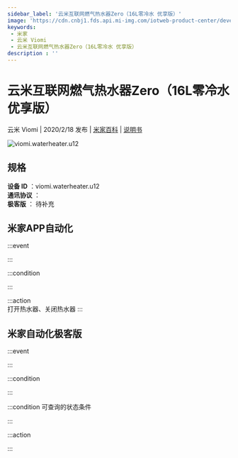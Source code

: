 ```yaml
---
sidebar_label: '云米互联网燃气热水器Zero（16L零冷水 优享版）'
image: 'https://cdn.cnbj1.fds.api.mi-img.com/iotweb-product-center/developer_15731182592106k4f7AvG.png?GalaxyAccessKeyId=AKVGLQWBOVIRQ3XLEW&amp;amp;Expires=9223372036854775807&amp;amp;Signature=bhAd9L7sIZNwEGsxbPM/W8TAZXE='
keywords: 
 - 米家
 - 云米 Viomi
 - 云米互联网燃气热水器Zero（16L零冷水 优享版）
description : ''
---
```

# 云米互联网燃气热水器Zero（16L零冷水 优享版）

云米 Viomi | 2020/2/18 发布 | [米家百科](https://home.mi.com/webapp/content/baike/product/index.html?model=viomi.waterheater.u12) | [说明书](https://home.mi.com/views/introduction.html?model=viomi.waterheater.u12&region=cn)

![viomi.waterheater.u12](https://cdn.cnbj1.fds.api.mi-img.com/iotweb-product-center/developer_15731182592106k4f7AvG.png?GalaxyAccessKeyId=AKVGLQWBOVIRQ3XLEW&amp;amp;Expires=9223372036854775807&amp;amp;Signature=bhAd9L7sIZNwEGsxbPM/W8TAZXE=)

## 规格  
> 
**设备 ID** ：viomi.waterheater.u12  
**通讯协议** ：  
**极客版**  ： 待补充 


## 米家APP自动化  

:::event  

:::

:::condition  

:::

:::action   
打开热水器、关闭热水器
:::

## 米家自动化极客版  

:::event  

:::

:::condition  

:::

:::condition 可查询的状态条件  

:::

:::action  

:::

        
